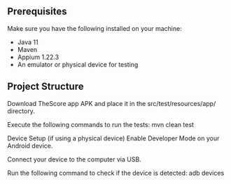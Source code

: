 ## Prerequisites

Make sure you have the following installed on your machine:

- Java 11
- Maven
- Appium 1.22.3
- An emulator or physical device for testing

## Project Structure

Download TheScore app APK and place it in the src/test/resources/app/ directory.

Execute the following commands to run the tests:
mvn clean test

Device Setup (if using a physical device)
Enable Developer Mode on your Android device.

Connect your device to the computer via USB.

Run the following command to check if the device is detected:
adb devices
